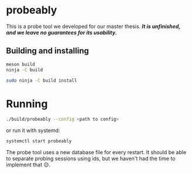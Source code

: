 # probeably
This is a probe tool we developed for our master thesis.
***It is unfinished, and we leave no guarantees for its usability.***

## Building and installing

```sh
meson build
ninja -C build

sudo ninja -C build install
```

# Running
```sh
./build/probeably --config <path to config>
```
  
or run it with systemd:

```sh
systemctl start probeably
```

The probe tool uses a new database file for every restart.
It should be able to separate probing sessions using ids, but we haven't had the time to implement that :relieved:.
